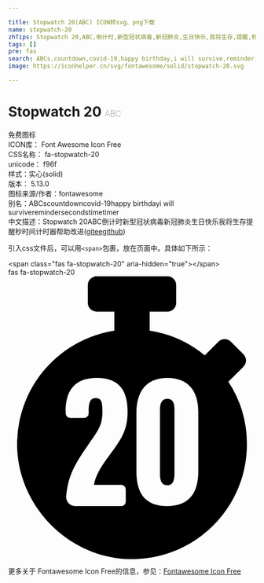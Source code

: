 ```yaml
---

title: Stopwatch 20(ABC) ICON转svg、png下载
name: stopwatch-20
zhTips: Stopwatch 20,ABC,倒计时,新型冠状病毒,新冠肺炎,生日快乐,我将生存,提醒,秒,时间,计时器
tags: []
pre: fas
search: ABCs,countdown,covid-19,happy birthday,i will survive,reminder,seconds,time,timer
image: https://iconhelper.cn/svg/fontawesome/solid/stopwatch-20.svg

---
```


# Stopwatch 20  <small style="font-size: 60%;font-weight: 100">ABC</small>


<div class="detail-page">
<p>
<span><span class="badge-success badge">免费图标</span> </span>
<br/>
<span>
ICON库：
<span class="badge-secondary badge">Font Awesome Icon Free</span> 
</span>
<br/>
<span>
CSS名称：
<span class="badge-secondary badge">fa-stopwatch-20</span> 
</span>
<br/>
<span>
unicode：
<span class="badge-secondary badge">f96f</span> 
<copy-btn content='f96f' btn-title=""></copy-btn>
<copy-btn :content='String.fromCodePoint(parseInt("f96f", 16))' btn-title="复制U"></copy-btn>
</span><br/><span>样式：<span class="badge-light badge">实心(solid)</span></span>
<br/>
<span>
版本：
<span class="badge-secondary badge">5.13.0</span> 
</span>
<br/>
<span>图标来源/作者：<span class="badge-light badge">fontawesome</span></span> 
<br/>
<span>别名：<span class="badge-light badge">ABCs</span><span class="badge-light badge">countdown</span><span class="badge-light badge">covid-19</span><span class="badge-light badge">happy birthday</span><span class="badge-light badge">i will survive</span><span class="badge-light badge">reminder</span><span class="badge-light badge">seconds</span><span class="badge-light badge">time</span><span class="badge-light badge">timer</span></span><br/><span class="zh-detail">中文描述：<span class="badge-primary badge">Stopwatch 20</span><span class="badge-primary badge">ABC</span><span class="badge-primary badge">倒计时</span><span class="badge-primary badge">新型冠状病毒</span><span class="badge-primary badge">新冠肺炎</span><span class="badge-primary badge">生日快乐</span><span class="badge-primary badge">我将生存</span><span class="badge-primary badge">提醒</span><span class="badge-primary badge">秒</span><span class="badge-primary badge">时间</span><span class="badge-primary badge">计时器</span><span class="help-link"><span>帮助改进</span>(<a href="https://gitee.com/liuwave/icon-helper/edit/master/json/fontawesome/solid/stopwatch-20.json" target="_blank" rel="noopener noreferrer">gitee</a><a href="https://github.com/liuwave/icon-helper/edit/master/json/fontawesome/solid/stopwatch-20.json" target="_blank" rel="noopener noreferrer">github</a></span>)</span><br/>
</p>
</div>
<div class="alert alert-dark">
  <i class="fas fa-stopwatch-20 fa-xs"></i>
  <i class="fas fa-stopwatch-20 fa-sm"></i>
  <i class="fas fa-stopwatch-20 fa-lg"></i>
  <i class="fas fa-stopwatch-20 fa-2x"></i>
  <i class="fas fa-stopwatch-20 fa-3x"></i>
  <i class="fas fa-stopwatch-20 fa-5x"></i>
  <i class="fas fa-stopwatch-20 fa-7x"></i>
</div>
<div>
  <p>引入css文件后，可以用<code>&lt;span&gt;</code>包裹，放在页面中。具体如下所示：    
  </p>
  <div class="alert alert-primary" style="font-size: 14px">
    &lt;span class="fas fa-stopwatch-20" aria-hidden="true"&gt;&lt;/span&gt;
    <copy-btn content='<span class="fas fa-stopwatch-20" aria-hidden="true"></span>'></copy-btn>
  </div>
  <div class="alert alert-secondary">
    <i class="fas fa-stopwatch-20"
    style="font-size: 24px"
    aria-hidden="true"></i> fas fa-stopwatch-20
    <copy-btn content="fas fa-stopwatch-20" btn-title="复制图标名称"></copy-btn>
  </div>
</div>
<div id="svg" class="svg-wrap">
<svg xmlns="http://www.w3.org/2000/svg" viewBox="0 0 448 512"><path d="M398.5,190.91l.59-.61,26.59-26.58a16,16,0,0,0,0-22.63L403,118.41a16,16,0,0,0-22.63,0l-24.68,24.68A206.68,206.68,0,0,0,256,98.5V64h32a16,16,0,0,0,16-16V16A16,16,0,0,0,288,0H160a16.05,16.05,0,0,0-16,16V48a16.05,16.05,0,0,0,16,16h32V98.5A207.92,207.92,0,0,0,16.09,297.57C12.64,411.5,106.76,510.22,220.72,512,337.13,513.77,432,420,432,304A206,206,0,0,0,398.5,190.91ZM204.37,377.55a8.2,8.2,0,0,1,8.32,8.07v22.31a8.2,8.2,0,0,1-8.32,8.07H121.52a16.46,16.46,0,0,1-16.61-17.62c2.78-35.22,14.67-57.41,38.45-91.37,20.42-29.19,27.1-37.32,27.1-62.34,0-16.92-1.79-24.27-12.21-24.27-9.39,0-12.69,7.4-12.69,22.68v5.23a8.2,8.2,0,0,1-8.33,8.07h-24.9a8.2,8.2,0,0,1-8.33-8.07v-4.07c0-27.3,8.48-60.24,56.43-60.24,43,0,55.57,25.85,55.57,61,0,35.58-12.44,51.21-34.35,81.31-11.56,15-24.61,35.57-26.41,51.2ZM344,352.32c0,35.16-12.3,63.68-57.23,63.68C243.19,416,232,386.48,232,352.55V247.22c0-40.73,19.58-63.22,56.2-63.22C325,184,344,206.64,344,245.3ZM287.87,221.73c-9.41,0-13.23,7.5-13.23,20V357.68c0,13.11,3.59,20.59,13.23,20.59s13-8,13-21.27V241.06C300.89,229.79,297.88,221.73,287.87,221.73Z"/></svg>
</div>
<detail full-name='fa-stopwatch-20'></detail>

<Vssue title="关于“Stopwatch 20”的评论" />
    
<div><p>更多关于  Fontawesome Icon Free的信息，参见：<a target="_blank" href="https://iconhelper.cn/fontawesome.html">Fontawesome Icon Free</a>
</p></div>
